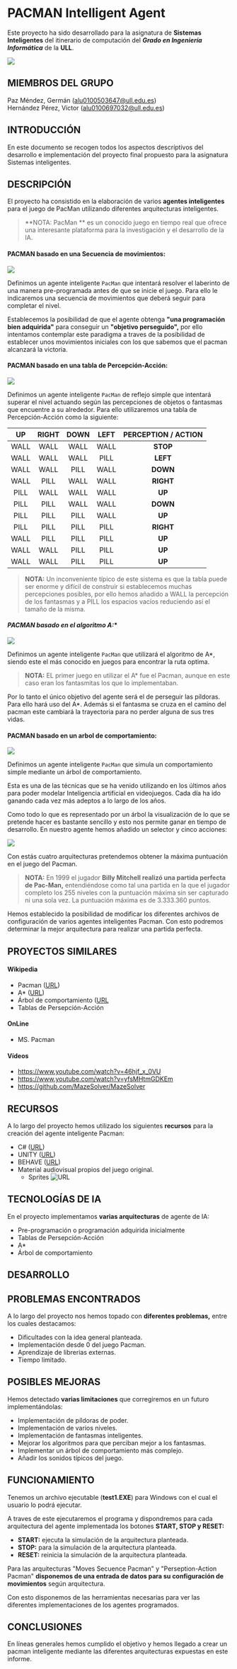 # PACMAN Intelligent Agent

Este proyecto ha sido desarrollado para la asignatura de **Sistemas Inteligentes** del itinerario de computación del **_Grado en Ingeniería Informática_** de la **ULL**.  

![](images/pacman.JPG)

## MIEMBROS DEL GRUPO
Paz Méndez, Germán  ([alu0100503647@ull.edu.es]())  
Hernández Pérez, Víctor ([alu0100697032@ull.edu.es]())

## INTRODUCCIÓN
En este documento se recogen todos los aspectos  descríptivos del desarrollo e implementación del proyecto final propuesto para la asignatura Sistemas inteligentes.


## DESCRIPCIÓN

El proyecto ha consistido en la elaboración de varios **agentes inteligentes** para el juego de PacMan utilizando diferentes arquitecturas inteligentes.

> **NOTA:  PacMan ** es un conocido juego en tiempo real que ofrece una interesante plataforma para la investigación y el desarrollo de la IA.  

#### **PACMAN basado en una Secuencia de movimientos:**  
![](images/pacman1.JPG)

Definimos un agente inteligente `PacMan` que intentará resolver el laberinto de una manera pre-programada antes de que se inicie el juego. Para ello le indicaremos una secuencia de movimientos que deberá seguir para completar el nivel.

Establecemos la posibilidad de que el agente obtenga **"una programación bien adquirida"** para conseguir un **"objetivo perseguido",** por ello intentamos contemplar este paradigma a traves de la posibilidad de establecer unos movimientos iniciales con los que sabemos que el pacman alcanzará la victoria.


#### **PACMAN basado en una tabla de Percepción-Acción:**
![](images/pacman2.JPG)

Definimos un agente inteligente `PacMan` de reflejo simple que intentará superar el nivel actuando según las percepciones de objetos o fantasmas que encuentre a su alrededor. Para ello utilizaremos una tabla de Percepción-Acción como la siguiente:    


| UP | RIGHT | DOWN | LEFT | PERCEPTION / ACTION |
|:------:|:------:|:------:|:------:|:------:|
| WALL | WALL | WALL | WALL  | **STOP**   |
| WALL | WALL | WALL | PILL  | **LEFT**   |
| WALL | WALL | PILL | WALL  | **DOWN**   |
| WALL | PILL | WALL | WALL  | **RIGHT**   |
| PILL | WALL | WALL | WALL  | **UP**   |
| PILL | PILL | WALL | WALL  | **DOWN**   |
| PILL | PILL | PILL | WALL  | **UP**   |
| PILL | PILL | PILL | PILL  | **RIGHT**   |
| WALL | PILL | PILL | PILL  | **UP**   |
| WALL | WALL | PILL | PILL  | **UP**   |
| WALL | WALL | PILL | PILL  | **UP**   |

> **NOTA:** Un inconveniente típico de este sistema es que la tabla puede ser enorme y difícil de construir si establecemos muchas percepciones posibles, por ello hemos añadido a WALL la percepción de los fantasmas y a PILL los espacios vacíos reduciendo así el tamaño de la misma.

####  **PACMAN basado en el algoritmo A*:**
![](images/pacman3.JPG)


Definimos un agente inteligente `PacMan` que utilizará el algoritmo de A*, siendo este el más conocido en juegos para encontrar la ruta optima.

> **NOTA:** EL primer juego en utilizar el A* fue el Pacman, aunque en este caso eran los fantasmitas los que lo implementaban.

Por lo tanto el único objetivo del agente será el de perseguir las píldoras. Para ello hará uso del A*. Además si el fantasma se cruza en el camino del pacman este cambiará la trayectoria para no perder alguna de sus tres vidas.


####  **PACMAN basado en un arbol de comportamiento:**

  ![](images/pacman4.JPG)


Definimos un agente inteligente `PacMan` que simula un comportamiento simple mediante un árbol de comportamiento.

Esta es una de las técnicas que se ha venido utilizando en los últimos años para poder modelar Inteligencia artificial en videojuegos. Cada día ha ido ganando cada vez más adeptos a lo largo de los años.

Como todo lo que es representado por un árbol la visualización de lo que se pretende hacer es bastante sencillo y esto nos permite ganar en tiempo de desarrollo. En nuestro agente hemos añadido un selector y cinco acciones:

  ![](images/pacman5.JPG)

Con estás cuatro arquitecturas pretendemos obtener la máxima puntuación en el juego del Pacman.

> **NOTA:** En 1999 el jugador **Billy Mitchell realizó una partida perfecta de Pac-Man,** entendiéndose como tal una partida en la que el jugador completo los 255 niveles con la puntuación máxima sin ser capturado ni una sola vez. La puntuación máxima es de 3.333.360 puntos.

Hemos establecido la posibilidad de modificar los diferentes archivos de configuración de varios agentes inteligentes Pacman. Con esto podremos determinar la mejor arquitectura para realizar una partida perfecta.


## PROYECTOS SIMILARES

#### Wikipedia
+ Pacman ([URL](https://es.wikipedia.org/wiki/Pac-Man))  
+ A\* ([URL](https://en.wikipedia.org/wiki/A*_search_algorithm))    
+ Árbol de comportamiento ([URL](https://en.wikipedia.org/wiki/Behavior_tree_(artificial_intelligence,_robotics_and_control))
+ Tablas de Persepción-Acción


#### OnLine
+ MS. Pacman

#### Vídeos
+ https://www.youtube.com/watch?v=46hjf_x_0VU  
+ https://www.youtube.com/watch?v=yfsMHtmGDKEm  
+ https://github.com/MazeSolver/MazeSolver

## RECURSOS
A lo largo del proyecto hemos utilizado los siguientes **recursos** para la creación del agente inteligente Pacman:
+ C# ([URL](https://msdn.microsoft.com/es-es/library/kx37x362.aspx))
+ UNITY ([URL](https://unity3d.com/es))
+ BEHAVE ([URL](https://www.assetstore.unity3d.com/en/#!/content/10912))
+ Material audiovisual propios del juego original.
  + Sprites ![URL](images/sprite.PNG)

## TECNOLOGÍAS DE IA
En el proyecto implementamos **varias arquitecturas** de agente de IA:
+ Pre-programación o programación adquirida inicialmente
+ Tablas de Persepción-Acción
+ A*
+ Árbol de comportamiento

## DESARROLLO

## PROBLEMAS ENCONTRADOS
A lo largo del proyecto nos hemos topado con **diferentes problemas,** entre los cuales destacamos:
+ Dificultades con la idea general planteada.
+ Implementación desde 0 del juego Pacman.
+ Aprendizaje de librerias externas.
+ Tiempo limitado.


## POSIBLES MEJORAS
Hemos detectado **varias limitaciones** que corregiremos en un futuro implementándolas:
+ Implementación de píldoras de poder.
+ Implementación de varios niveles.
+ Implementación de fantasmas inteligentes.
+ Mejorar los algoritmos para que perciban mejor a los fantasmas.
+ Implementar un árbol de comportamiento más complejo.
+ Añadir los sonidos típicos del juego.

## FUNCIONAMIENTO
Tenemos un archivo ejecutable (**test1.EXE**) para Windows con el cual el usuario lo podrá ejecutar.

A traves de este ejecutaremos el programa y dispondremos para cada arquitectura del agente implementada los botones **START, STOP y RESET:**

+ **START:** ejecuta la simulación de la arquitectura planteada.
+ **STOP:** para la simulación de la arquitectura planteada.
+ **RESET:** reinicia la simulación de la arquitectura planteada.

Para las arquitecturas "Moves Secuence Pacman" y "Perseption-Action Pacman" **disponemos de una entrada de datos para su configuración de movimientos** según arquitectura.

Con esto disponemos de las herramientas necesarias para ver las diferentes implementaciones de los agentes programados.



## CONCLUSIONES
En líneas generales hemos cumplido el objetivo y hemos llegado a crear un pacman inteligente mediante las diferentes arquitecturas expuestas en este informe.
